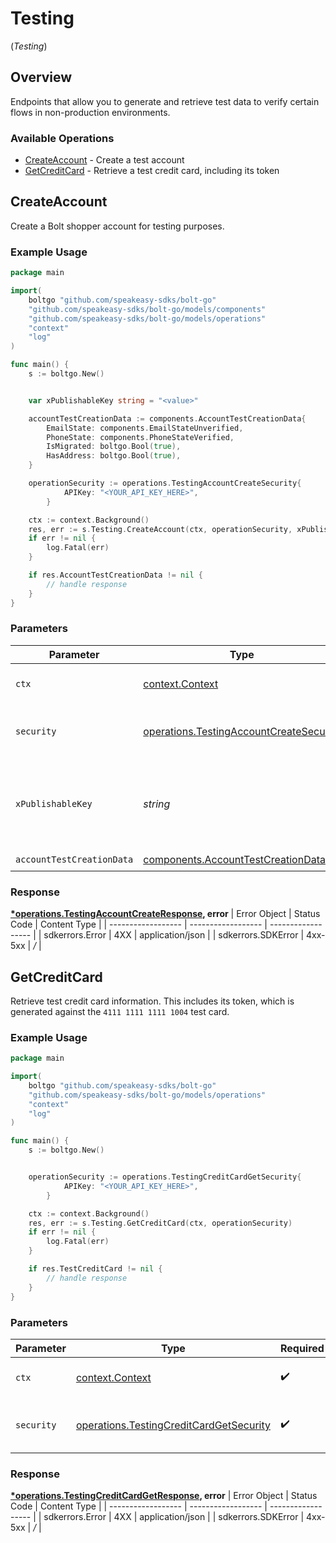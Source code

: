 # Testing
(*Testing*)

## Overview

Endpoints that allow you to generate and retrieve test data to verify certain
flows in non-production environments.


### Available Operations

* [CreateAccount](#createaccount) - Create a test account
* [GetCreditCard](#getcreditcard) - Retrieve a test credit card, including its token

## CreateAccount

Create a Bolt shopper account for testing purposes.


### Example Usage

```go
package main

import(
	boltgo "github.com/speakeasy-sdks/bolt-go"
	"github.com/speakeasy-sdks/bolt-go/models/components"
	"github.com/speakeasy-sdks/bolt-go/models/operations"
	"context"
	"log"
)

func main() {
    s := boltgo.New()


    var xPublishableKey string = "<value>"

    accountTestCreationData := components.AccountTestCreationData{
        EmailState: components.EmailStateUnverified,
        PhoneState: components.PhoneStateVerified,
        IsMigrated: boltgo.Bool(true),
        HasAddress: boltgo.Bool(true),
    }

    operationSecurity := operations.TestingAccountCreateSecurity{
            APIKey: "<YOUR_API_KEY_HERE>",
        }

    ctx := context.Background()
    res, err := s.Testing.CreateAccount(ctx, operationSecurity, xPublishableKey, accountTestCreationData)
    if err != nil {
        log.Fatal(err)
    }

    if res.AccountTestCreationData != nil {
        // handle response
    }
}
```

### Parameters

| Parameter                                                                                          | Type                                                                                               | Required                                                                                           | Description                                                                                        |
| -------------------------------------------------------------------------------------------------- | -------------------------------------------------------------------------------------------------- | -------------------------------------------------------------------------------------------------- | -------------------------------------------------------------------------------------------------- |
| `ctx`                                                                                              | [context.Context](https://pkg.go.dev/context#Context)                                              | :heavy_check_mark:                                                                                 | The context to use for the request.                                                                |
| `security`                                                                                         | [operations.TestingAccountCreateSecurity](../../models/operations/testingaccountcreatesecurity.md) | :heavy_check_mark:                                                                                 | The security requirements to use for the request.                                                  |
| `xPublishableKey`                                                                                  | *string*                                                                                           | :heavy_check_mark:                                                                                 | The publicly viewable identifier used to identify a merchant division.                             |
| `accountTestCreationData`                                                                          | [components.AccountTestCreationData](../../models/components/accounttestcreationdata.md)           | :heavy_check_mark:                                                                                 | N/A                                                                                                |


### Response

**[*operations.TestingAccountCreateResponse](../../models/operations/testingaccountcreateresponse.md), error**
| Error Object       | Status Code        | Content Type       |
| ------------------ | ------------------ | ------------------ |
| sdkerrors.Error    | 4XX                | application/json   |
| sdkerrors.SDKError | 4xx-5xx            | */*                |

## GetCreditCard

Retrieve test credit card information. This includes its token, which is
generated against the `4111 1111 1111 1004` test card.


### Example Usage

```go
package main

import(
	boltgo "github.com/speakeasy-sdks/bolt-go"
	"github.com/speakeasy-sdks/bolt-go/models/operations"
	"context"
	"log"
)

func main() {
    s := boltgo.New()


    operationSecurity := operations.TestingCreditCardGetSecurity{
            APIKey: "<YOUR_API_KEY_HERE>",
        }

    ctx := context.Background()
    res, err := s.Testing.GetCreditCard(ctx, operationSecurity)
    if err != nil {
        log.Fatal(err)
    }

    if res.TestCreditCard != nil {
        // handle response
    }
}
```

### Parameters

| Parameter                                                                                          | Type                                                                                               | Required                                                                                           | Description                                                                                        |
| -------------------------------------------------------------------------------------------------- | -------------------------------------------------------------------------------------------------- | -------------------------------------------------------------------------------------------------- | -------------------------------------------------------------------------------------------------- |
| `ctx`                                                                                              | [context.Context](https://pkg.go.dev/context#Context)                                              | :heavy_check_mark:                                                                                 | The context to use for the request.                                                                |
| `security`                                                                                         | [operations.TestingCreditCardGetSecurity](../../models/operations/testingcreditcardgetsecurity.md) | :heavy_check_mark:                                                                                 | The security requirements to use for the request.                                                  |


### Response

**[*operations.TestingCreditCardGetResponse](../../models/operations/testingcreditcardgetresponse.md), error**
| Error Object       | Status Code        | Content Type       |
| ------------------ | ------------------ | ------------------ |
| sdkerrors.Error    | 4XX                | application/json   |
| sdkerrors.SDKError | 4xx-5xx            | */*                |
